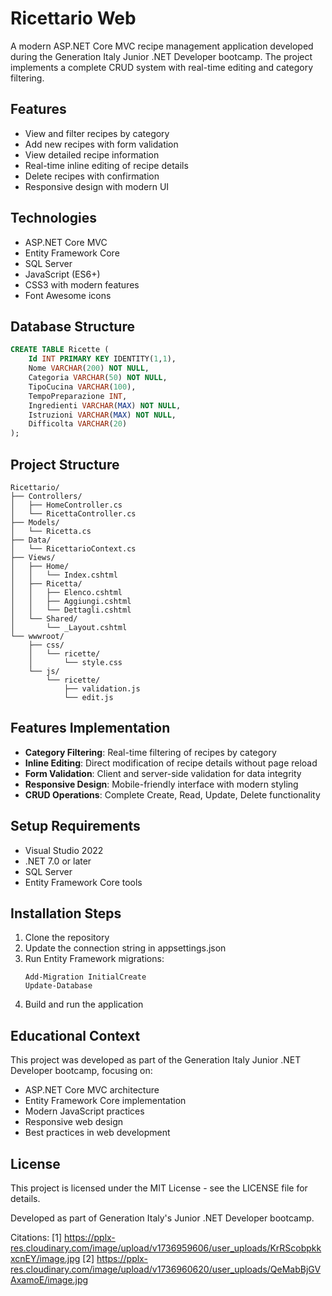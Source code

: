 # Ricettario Web

A modern ASP.NET Core MVC recipe management application developed during the Generation Italy Junior .NET Developer bootcamp. The project implements a complete CRUD system with real-time editing and category filtering.

## Features
- View and filter recipes by category
- Add new recipes with form validation
- View detailed recipe information
- Real-time inline editing of recipe details
- Delete recipes with confirmation
- Responsive design with modern UI

## Technologies
- ASP.NET Core MVC
- Entity Framework Core
- SQL Server
- JavaScript (ES6+)
- CSS3 with modern features
- Font Awesome icons

## Database Structure
```sql
CREATE TABLE Ricette (
    Id INT PRIMARY KEY IDENTITY(1,1),
    Nome VARCHAR(200) NOT NULL,
    Categoria VARCHAR(50) NOT NULL,
    TipoCucina VARCHAR(100),
    TempoPreparazione INT,
    Ingredienti VARCHAR(MAX) NOT NULL,
    Istruzioni VARCHAR(MAX) NOT NULL,
    Difficolta VARCHAR(20)
);
```

## Project Structure
```
Ricettario/
├── Controllers/
│   ├── HomeController.cs
│   └── RicettaController.cs
├── Models/
│   └── Ricetta.cs
├── Data/
│   └── RicettarioContext.cs
├── Views/
│   ├── Home/
│   │   └── Index.cshtml
│   ├── Ricetta/
│   │   ├── Elenco.cshtml
│   │   ├── Aggiungi.cshtml
│   │   └── Dettagli.cshtml
│   └── Shared/
│       └── _Layout.cshtml
└── wwwroot/
    ├── css/
    │   └── ricette/
    │       └── style.css
    └── js/
        └── ricette/
            ├── validation.js
            └── edit.js
```

## Features Implementation
- **Category Filtering**: Real-time filtering of recipes by category
- **Inline Editing**: Direct modification of recipe details without page reload
- **Form Validation**: Client and server-side validation for data integrity
- **Responsive Design**: Mobile-friendly interface with modern styling
- **CRUD Operations**: Complete Create, Read, Update, Delete functionality

## Setup Requirements
- Visual Studio 2022
- .NET 7.0 or later
- SQL Server
- Entity Framework Core tools

## Installation Steps
1. Clone the repository
2. Update the connection string in appsettings.json
3. Run Entity Framework migrations:
   ```
   Add-Migration InitialCreate
   Update-Database
   ```
4. Build and run the application

## Educational Context
This project was developed as part of the Generation Italy Junior .NET Developer bootcamp, focusing on:
- ASP.NET Core MVC architecture
- Entity Framework Core implementation
- Modern JavaScript practices
- Responsive web design
- Best practices in web development

## License
This project is licensed under the MIT License - see the LICENSE file for details.

Developed as part of Generation Italy's Junior .NET Developer bootcamp.

Citations:
[1] https://pplx-res.cloudinary.com/image/upload/v1736959606/user_uploads/KrRScobpkkxcnEY/image.jpg
[2] https://pplx-res.cloudinary.com/image/upload/v1736960620/user_uploads/QeMabBjGVAxamoE/image.jpg
